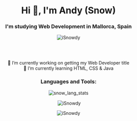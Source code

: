 <h1 align="center">Hi 👋, I'm Andy (Snow)</h1>
<h3 align="center">I'm studying Web Development in Mallorca, Spain</h3>

<p align="center"> <img src="https://komarev.com/ghpvc/?username=iSnowdy&label=Profile%20views&color=0e75b6&style=flat" alt="iSnowdy" /> </p>

<br>
<br>
<p align="center">
  🔭 I’m currently working on getting my Web Developer title<br>
  🌱 I’m currently learning HTML, CSS & Java
</p>


<h3 align="center">Languages and Tools:</h3>

<p align="center">
  <img src="https://github-readme-stats.vercel.app/api/top-langs?username=iSnowdy&theme=algolia&show_icons=true&locale=en&layout=compact" alt="snow_lang_stats">
</p>

<p align="center">
  &nbsp;<img align="center" src="https://github-readme-stats.vercel.app/api?username=iSnowdy&theme=algolia&show_icons=true&locale=en" alt="iSnowdy" />
</p>

<p align="center">
  <img align="center" src="https://github-readme-streak-stats.herokuapp.com/?user=iSnowdy&theme=algolia" alt="iSnowdy" />
</p>
